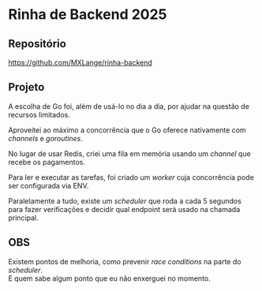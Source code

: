# Rinha de Backend 2025

## Repositório

https://github.com/MXLange/rinha-backend

## Projeto

A escolha de Go foi, além de usá-lo no dia a dia, por ajudar na questão de recursos limitados.

Aproveitei ao máximo a concorrência que o Go oferece nativamente com _channels_ e _goroutines_.

No lugar de usar Redis, criei uma fila em memória usando um _channel_ que recebe os pagamentos.

Para ler e executar as tarefas, foi criado um _worker_ cuja concorrência pode ser configurada via ENV.

Paralelamente a tudo, existe um _scheduler_ que roda a cada 5 segundos para fazer verificações e decidir qual endpoint será usado na chamada principal.

## OBS

Existem pontos de melhoria, como prevenir _race conditions_ na parte do _scheduler_.  
E quem sabe algum ponto que eu não enxerguei no momento.
